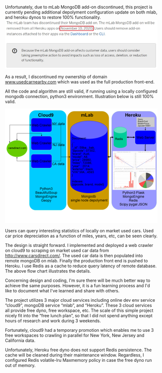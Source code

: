 Unfortunately, due to mLab MongoDB add-on discontinued, this project is currently pending additional depolyment configuration update on both mlab, and heroku dynos to restore 100% functionality.
![image](https://github.com/botaojia/cars/blob/master/mlab_heroku_discontinued.jpg)

As a result, I discontinued my ownership of domain www.usedcarnearby.com which was used as the full production front-end.

All the code and algorithm are still valid, if running using a locally configured mongodb connection, python3 environment.
Illustration below is still 100% valid.

![image](https://github.com/botaojia/cars/blob/master/flowChart.png)

Users can query interesting statistics of locally on market used cars. Used car price depreciation as a function of miles, years, etc, can be seen clearly.

The design is straight forward. I implemented and deployed a web crawler on cloud9 to scraping on market used car data from http://www.carsdirect.com/. The used car data is then populated into remote mongoDB on mlab. Finally the production front end is pushed to Heroku. I use Redis as a cache to reduce  query latency of remote database. The above flow chart illustrates the details.

Concerning design and coding, I'm sure there will be much better way to achieve the same purposes. However, it is a fun learning process and I'd like to document what I've learned and share with others.

The project utilizes 3 major cloud services including online dev env service “cloud9”, mongoDB service “mlab”, and “Heroku”. These 3 cloud services all provide free dyno, free workspace, etc. The scale of this simple project nicely fit into the “free lunch plan”, so that I did not spend anything except hours of research and work during 3 weekends.

Fortunately, cloud9 had a temporary promotion which enables me to use 3 free workspaces to crawling in parallel for New York, New Jersey and California data. 

Unfortunately, Heroku free dyno does not support Redis persistence. The cache will be cleaned during their maintenance window. Regardless, I configured Redis volatile-lru Maxmemory policy in case the free dyno run out of memory.
